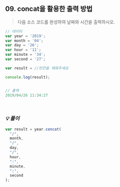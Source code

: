 ## 09. concat을 활용한 출력 방법

> 다음 소스 코드를 완성하여 날짜와 시간을 출력하시오.

```js
// 데이터
var year = '2019';
var month = '04';
var day = '26';
var hour = '11';
var minute = '34';
var second = '27';

var result = //빈칸을 채워주세요

console.log(result);


// 출력
2019/04/26 11:34:27
```

<br>

### _💡 풀이_

```js
var result = year.concat(
  "/",
  month,
  "/",
  day,
  "/",
  hour,
  ":",
  minute,
  ":",
  second
);
```
